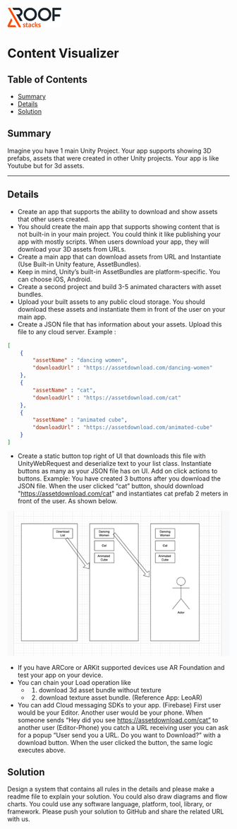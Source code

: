 ![RoofStacks Logo](../../roofstacks-logo.png)

# Content Visualizer

## Table of Contents
- [Summary](#summary)
- [Details](#details)
- [Solution](#solution)

## Summary
Imagine you have 1 main Unity Project. Your app supports showing 3D prefabs, assets that were created in
other Unity projects. Your app is like Youtube but for 3d assets.

***

## Details 
- Create an app that supports the ability to download and show assets that other users created.
- You should create the main app that supports showing content that is not built-in in your main project. You
could think it like publishing your app with mostly scripts. When users download your app, they will
download your 3D assets from URLs. 
- Create a main app that can download assets from URL and Instantiate (Use Built-in Unity feature,
AssetBundles).
- Keep in mind, Unity’s built-in AssetBundles are platform-specific. You can choose iOS, Android.
- Create a second project and build 3-5 animated characters with asset bundles.
- Upload your built assets to any public cloud storage. You should download these assets and
instantiate them in front of the user on your main app.
- Create a JSON file that has information about your assets. Upload this file to any cloud server. Example :

```json
[
    {
        "assetName" : "dancing women",
        "downloadUrl" : "https://assetdownload.com/dancing-women"
    },
    {
        "assetName" : "cat",
        "downloadUrl" : "https://assetdownload.com/cat"
    },
    {
        "assetName" : "animated cube",
        "downloadUrl" : "https://assetdownload.com/animated-cube"
    }
]
```
- Create a static button top right of UI that downloads this file with UnityWebRequest and deserialize
text to your list class. Instantiate buttons as many as your JSON file has on UI. Add on click actions to
buttons. Example: You have created 3 buttons after you download the JSON file. When the user clicked “cat”
button, should download "https://assetdownload.com/cat" and instantiates cat prefab 2 meters in front
of the user. As shown below.

![Mockup](content-visualizer-mockup.png)

- If you have ARCore or ARKit supported devices use AR Foundation and test your app on your
device.
- You can chain your Load operation like 
    - 1. download 3d asset bundle without texture 
    - 2. download texture asset bundle. (Reference App: LeoAR)
- You can add Cloud messaging SDKs to your app. (Firebase) First user would be your Editor.
Another user would be your phone. When someone sends “Hey did you see https://assetdownload.com/cat” to another user (Editor-Phone) you catch a URL receiving user you can ask for a popup “User send you a URL. Do you want to Download?” with a download button. When the user clicked the button, the same logic executes above.

## Solution
Design a system that contains all rules in the details and please make a readme file to explain your solution. You could also draw diagrams and flow charts. You could use any software language, platform, tool, library, or framework. Please push your solution to GitHub and share the related URL with us.